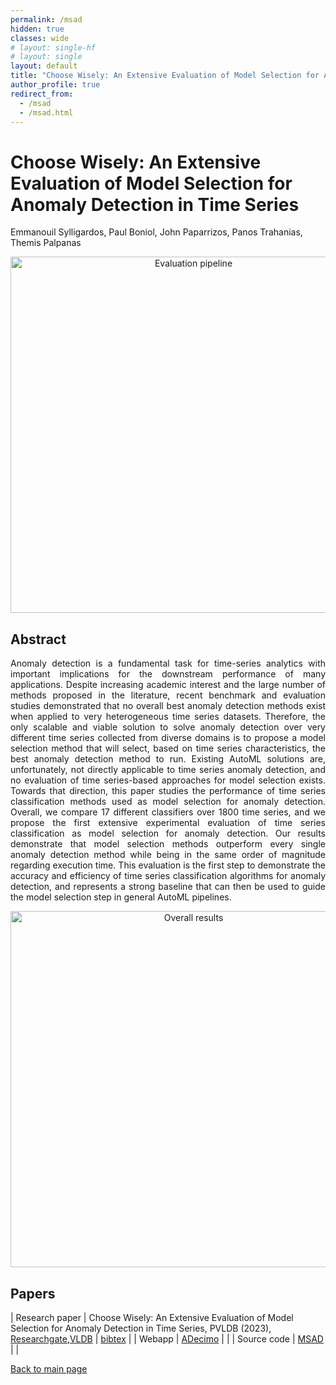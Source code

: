 ```yaml
---
permalink: /msad
hidden: true
classes: wide
# layout: single-hf
# layout: single
layout: default
title: "Choose Wisely: An Extensive Evaluation of Model Selection for Anomaly Detection in Time Series"
author_profile: true
redirect_from: 
  - /msad
  - /msad.html
---
```


# Choose Wisely: An Extensive Evaluation of Model Selection for Anomaly Detection in Time Series
Emmanouil Sylligardos, Paul Boniol, John Paparrizos, Panos Trahanias, Themis Palpanas

<p align="center">
<img src="https://boniolp.github.io/assets/img/msad_pipeline.jpg" alt="Evaluation pipeline" width="570"/>
</p>


## Abstract
<p style='text-align: justify;'>
Anomaly detection is a fundamental task for time-series analytics with important implications for the downstream performance of many applications. 
  Despite increasing academic interest and the large number of methods proposed in the literature, recent benchmark and evaluation studies demonstrated 
  that no overall best anomaly detection methods exist when applied to very heterogeneous time series datasets. Therefore, the only scalable and viable 
  solution to solve anomaly detection over very different time series collected from diverse domains is to propose a model selection method that will 
  select, based on time series characteristics, the best anomaly detection method to run. Existing AutoML solutions are, unfortunately, not directly 
  applicable to time series anomaly detection, and no evaluation of time series-based approaches for model selection exists. Towards that direction, 
  this paper studies the performance of time series classification methods used as model selection for anomaly detection. Overall, we compare 17 
  different classifiers over 1800 time series, and we propose the first extensive experimental evaluation of time series classification as model 
  selection for anomaly detection. Our results demonstrate that model selection methods outperform every single anomaly detection method while being in 
  the same order of magnitude regarding execution time. This evaluation is the first step to demonstrate the accuracy and efficiency of time series 
  classification algorithms for anomaly detection, and represents a strong baseline that can then be used to guide the model selection step in general 
  AutoML pipelines.
</p>

<p align="center">
<img src="https://boniolp.github.io/assets/img/msad_intro_fig.jpg" alt="Overall results" width="570"/>
</p>


## Papers

| Research paper | Choose Wisely: An Extensive Evaluation of Model Selection for Anomaly Detection in Time Series, PVLDB (2023), [Researchgate](https://www.researchgate.net/publication/373337385_Choose_Wisely_An_Extensive_Evaluation_of_Model_Selection_for_Anomaly_Detection_in_Time_Series),[VLDB](https://www.vldb.org/pvldb/vol16/p3418-boniol.pdf) | [bibtex](https://boniolp.github.io/assets/pdfs/msad.txt) |
| Webapp | [ADecimo](https://adecimots.streamlit.app/) |  |
| Source code | [MSAD](https://github.com/boniolp/MSAD) |  |

[Back to main page](https://boniolp.github.io/)

